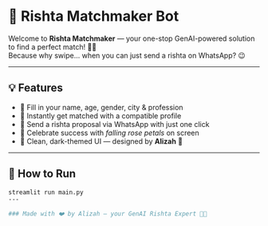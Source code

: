 
# 💖 Rishta Matchmaker Bot

Welcome to **Rishta Matchmaker** — your one-stop GenAI-powered solution to find a perfect match! 🤖📱  
Because why swipe... when you can just send a rishta on WhatsApp? 😉

---

## 💡 Features

- 🧍 Fill in your name, age, gender, city & profession  
- 🤝 Instantly get matched with a compatible profile  
- 📲 Send a rishta proposal via WhatsApp with just one click  
- 🌹 Celebrate success with *falling rose petals* on screen  
- 🎨 Clean, dark-themed UI — designed by **Alizah** 💅

---

## 🚀 How to Run

```bash
streamlit run main.py
---

### Made with ❤️ by Alizah — your GenAI Rishta Expert 💍🤖
